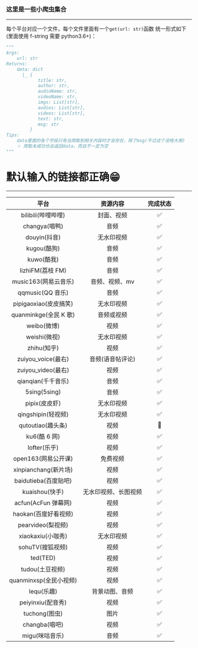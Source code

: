 ### 这里是一些小爬虫集合

---

每个平台对应一个文件，每个文件里面有一个`get(url: str)`函数 统一形式如下(里面使用 f-string 需要 python3.6+)：

```python
"""
Args:
    url: str
Returns:
    data: dict
      |_ {
            title: str,
            author: str,
            audioName: str,
            videoName: str,
            imgs: List[str],
            audios: List[str],
            videos: List[str],
            text: str,
            msg: str
         }
Tips:
    data里面的各个字段只有当爬取到相关内容时才会存在，除了msg(不过这个没啥大用)
    ☆ 爬取未成功也会返回data，而且不一定为空
"""
```

# 默认输入的链接都正确:grin:

---

|          平台          |       资源内容       |      完成状态      |
| :--------------------: | :------------------: | :----------------: |
|   bilibili(哔哩哔哩)   |      封面、视频      | :white_check_mark: |
|     changya(唱鸭)      |         音频         | :white_check_mark: |
|      douyin(抖音)      |      无水印视频      | :white_check_mark: |
|      kugou(酷狗)       |         音频         | :white_check_mark: |
|       kuwo(酷我)       |         音频         | :white_check_mark: |
|    lizhiFM(荔枝 FM)    |         音频         | :white_check_mark: |
|  music163(网易云音乐)  |    音频、视频、mv    | :white_check_mark: |
|    qqmusic(QQ 音乐)    |         音频         | :white_check_mark: |
| pipigaoxiao(皮皮搞笑)  |      无水印视频      | :white_check_mark: |
| quanminkge(全民 K 歌)  |      音频或视频      | :white_check_mark: |
|      weibo(微博)       |         视频         | :white_check_mark: |
|      weishi(微视)      |      无水印视频      | :white_check_mark: |
|      zhihu(知乎)       |         视频         | :white_check_mark: |
|   zuiyou_voice(最右)   |   音频(语音帖评论)   | :white_check_mark: |
|   zuiyou_video(最右)   |         视频         | :white_check_mark: |
|   qianqian(千千音乐)   |         音频         | :white_check_mark: |
|      5sing(5sing)      |         音频         | :white_check_mark: |
|     pipix(皮皮虾)      |      无水印视频      | :white_check_mark: |
|   qingshipin(轻视频)   |      无水印视频      | :white_check_mark: |
|   qutoutiao(趣头条)    |         视频         |       :dash:       |
|      ku6(酷 6 网)      |         视频         | :white_check_mark: |
|      lofter(乐乎)      |         视频         | :white_check_mark: |
|  open163(网易公开课)   |       免费视频       | :white_check_mark: |
|  xinpianchang(新片场)  |         视频         | :white_check_mark: |
|  baidutieba(百度贴吧)  |         视频         | :white_check_mark: |
|     kuaishou(快手)     | 无水印视频、长图视频 | :white_check_mark: |
|  acfun(AcFun 弹幕网)   |         视频         | :white_check_mark: |
|  haokan(百度好看视频)  |         视频         | :white_check_mark: |
|   pearvideo(梨视频)    |         视频         | :white_check_mark: |
|   xiaokaxiu(小咖秀)    |      无水印视频      | :white_check_mark: |
|    sohuTV(搜狐视频)    |         视频         | :white_check_mark: |
|        ted(TED)        |         视频         | :white_check_mark: |
|    tudou(土豆视频)     |         视频         | :white_check_mark: |
| quanminxsp(全民小视频) |         视频         | :white_check_mark: |
|       lequ(乐趣)       |    背景动图、音频    | :white_check_mark: |
|   peiyinxiu(配音秀)    |         视频         | :white_check_mark: |
|     tuchong(图虫)      |         图片         | :white_check_mark: |
|     changba(唱吧)      |         视频         | :white_check_mark: |
|     migu(咪咕音乐)     |         音频         | :white_check_mark: |
